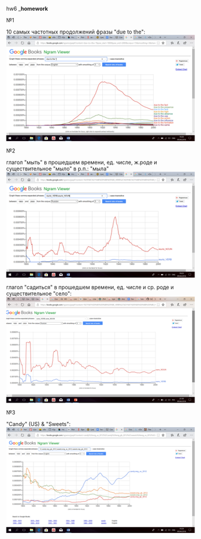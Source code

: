 hw6
___homework__

№1

10 самых частотных продолжений фразы "due to the": ![](https://github.com/piramidanechastiy/hw6/blob/master/6.png)

№2

глагол "мыть" в прошедшем времени, ед. числе, ж.роде и существительное "мыло" в р.п.: "мыла" ![](https://github.com/piramidanechastiy/hw6/blob/master/5.png)

глагол "садиться" в прошедшем времени, ед. числе и ср. роде и существительное "село": ![](https://github.com/piramidanechastiy/hw6/blob/master/7.png)

№3

"Candy" (US) & "Sweets": ![](https://github.com/piramidanechastiy/hw6/blob/master/4.png)

